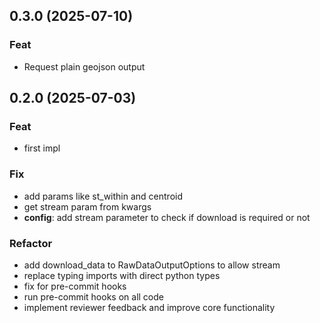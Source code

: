 ## 0.3.0 (2025-07-10)

### Feat

- Request plain geojson output

## 0.2.0 (2025-07-03)

### Feat

- first impl

### Fix

- add params like st_within and centroid
- get stream param from kwargs
- **config**: add stream parameter to check if download is required or not

### Refactor

- add download_data to RawDataOutputOptions to allow stream
- replace typing imports with direct python types
- fix for pre-commit hooks
- run pre-commit hooks on all code
- implement reviewer feedback and improve core functionality
